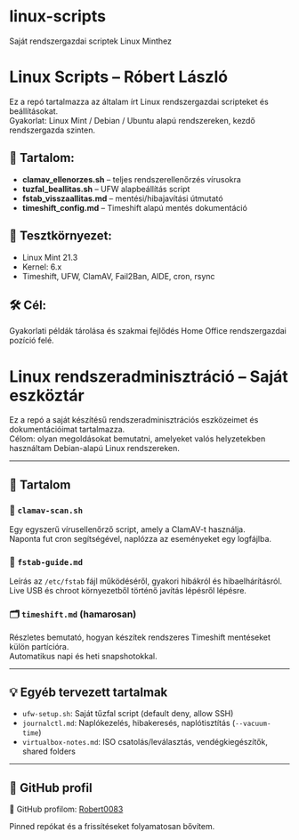 # linux-scripts
Saját rendszergazdai scriptek Linux Minthez

# Linux Scripts – Róbert László

Ez a repó tartalmazza az általam írt Linux rendszergazdai scripteket és beállításokat.  
Gyakorlat: Linux Mint / Debian / Ubuntu alapú rendszereken, kezdő rendszergazda szinten.

## 📌 Tartalom:
- **clamav_ellenorzes.sh** – teljes rendszerellenőrzés vírusokra
- **tuzfal_beallitas.sh** – UFW alapbeállítás script
- **fstab_visszaallitas.md** – mentési/hibajavítási útmutató
- **timeshift_config.md** – Timeshift alapú mentés dokumentáció

## 🔧 Tesztkörnyezet:
- Linux Mint 21.3
- Kernel: 6.x
- Timeshift, UFW, ClamAV, Fail2Ban, AIDE, cron, rsync

## 🛠️ Cél:
Gyakorlati példák tárolása és szakmai fejlődés Home Office rendszergazdai pozíció felé.

# Linux rendszeradminisztráció – Saját eszköztár

Ez a repó a saját készítésű rendszeradminisztrációs eszközeimet és dokumentációimat tartalmazza.  
Célom: olyan megoldásokat bemutatni, amelyeket valós helyzetekben használtam Debian-alapú Linux rendszereken.

---

## 📁 Tartalom

### 🔧 `clamav-scan.sh`  
Egy egyszerű vírusellenőrző script, amely a ClamAV-t használja.  
Naponta fut cron segítségével, naplózza az eseményeket egy logfájlba.

### 🧷 `fstab-guide.md`  
Leírás az `/etc/fstab` fájl működéséről, gyakori hibákról és hibaelhárításról.  
Live USB és chroot környezetből történő javítás lépésről lépésre.

### 🗂️ `timeshift.md` (hamarosan)  
Részletes bemutató, hogyan készítek rendszeres Timeshift mentéseket külön partícióra.  
Automatikus napi és heti snapshotokkal.

---

## 💡 Egyéb tervezett tartalmak

- `ufw-setup.sh`: Saját tűzfal script (default deny, allow SSH)
- `journalctl.md`: Naplókezelés, hibakeresés, naplótisztítás (`--vacuum-time`)
- `virtualbox-notes.md`: ISO csatolás/leválasztás, vendégkiegészítők, shared folders

---

## 📎 GitHub profil

🔗 GitHub profilom: [Robert0083](https://github.com/Robert0083)

Pinned repókat és a frissítéseket folyamatosan bővítem.
